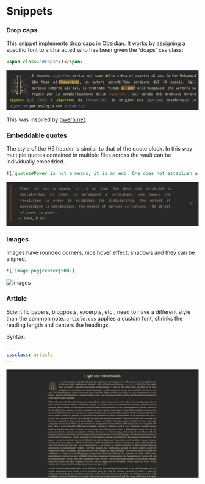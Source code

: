 # Snippets

### Drop caps

This snippet implements [drop caps](https://en.wikipedia.org/wiki/Initial) in Obsidian. It works by assigning a specific font to a characted who has been given the 'dcaps' css class:

```html
<span class="dcaps">I</span>
```

![dropcaps](media/drop-caps.png)

This was inspired by [gwern.net](https://gwern.net/design#principles).

### Embeddable quotes

The style of the H6 header is similar to that of the quote block. In this way multiple quotes contained in multiple files across the vault can be individually embedded.

```markdown
![[quotes#Power is not a means, it is an end. One does not establish a dictatorship in order to safeguard a revolution; one makes the revolution in order to establish the dictatorship. The object of persecution is persecution. The object of torture is torture. The object of power is power.]]
```

![embeddable-quotes](media/embeddable-quotes.png)

### Images

Images have rounded corners, nice hover effect, shadows and they can be aligned.

```markdown
![[image.png|center|500]]
```

![images](media/images.gif)

### Article

Scientific papers, blogposts, excerpts, etc., need to have a different style than the common note. `article.css` applies a custom font, shrinks the reading length and centers the headings.

Syntax:

```yaml
---
cssclass: article
---
```

![article](media/article.png)
